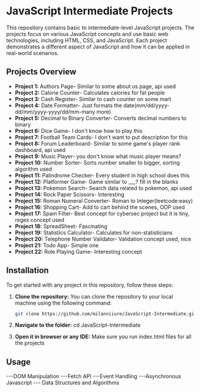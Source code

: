 # JavaScript Intermediate Projects

This repository contains basic to intermediate-level JavaScript projects. The projects focus on various JavaScript concepts and use basic web technologies, including HTML, CSS, and JavaScript. Each project demonstrates a different aspect of JavaScript and how it can be applied in real-world scenarios.

## Projects Overview

- **Project 1:** Authors Page- Similar to some about us page, api used
- **Project 2:** Calorie Counter- Calculates calories for fat people
- **Project 3:** Cash Register- Similar to cash counter on some mart
- **Project 4:** Date Formatter- Just formats the date(mm/dd/yyyy-dd/mm/yyyy-yyyy/dd/mm-many more)
- **Project 5:** Decimal to Binary Converter- Converts decimal numbers to binary
- **Project 6:** Dice Game- I don't know how to play this
- **Project 7:** Football Team Cards- I don't want to put description for this
- **Project 8:** Forum Leaderboard- Similar to some game's player rank dashboard, api used
- **Project 9:** Music Player- you don't know what music player means?
- **Project 10:** Number Sorter- Sorts number smaller to bigger, sorting algorithm used
- **Project 11:** Palindrome Checker- Every student in high school does this
- **Project 12:** Platformer Game- Game similar to ___? fill in the blanks
- **Project 13:** Pokemon Search- Search data related to pokemon, api used
- **Project 14:** Rock Paper Scissors- Interesting
- **Project 15:** Roman Numeral Converter- Roman to Integer(leetcode:easy)
- **Project 16:** Shopping Cart- Add to cart behind the scenes, OOP used
- **Project 17:** Spam Filter- Best concept for cybersec project but it is tiny, regex concept used
- **Project 18:** SpreadSheet- Fascinating
- **Project 19:** Statistics Calculator- Calculates for non-statisticians
- **Project 20:** Telephone Number Validator- Validation concept used, nice
- **Project 21:** Todo App- Simple one
- **Project 22:** Role Playing Game- Interesting concept

## Installation

To get started with any project in this repository, follow these steps:

1. **Clone the repository:**
   You can clone the repository to your local machine using the following command:
   ```bash
   git clone https://github.com/milanniiure/JavaScript-Intermediate.git

2. **Navigate to the folder:**
    cd JavaScript-Intermediate

3. **Open it in browser or any IDE:**
    Make sure you run index.html files for all the projects

## Usage
---DOM Manipulation
---Fetch API
---Event Handling
---Asynchronous Javascript
--- Data Structures and Algorithms
